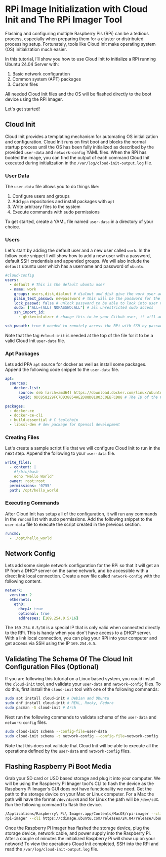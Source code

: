 # RPi Image Initialization with Cloud Init and The RPi Imager Tool

Flashing and configuring multiple Raspberry Pis (RPi) can be a tedious process, especially when preparing them for a
 cluster or distributed processing setup. Fortunately,
 tools like Cloud Init make operating system (OS) initialization much easier.

In this tutorial, I’ll show you how to use Cloud Init to initialize a RPi running Ubuntu 24.04 Server with:

1. Basic network configuration
1. Common system (APT) packages
1. Custom files

All needed Cloud Init files and the OS will be flashed directly to the boot device using the RPi Imager.

Let's get started!

## Cloud Init

Cloud Init provides a templating mechanism for automating OS initialization and configuration.
 Cloud Init runs on first boot and blocks the normal startup process until the OS has been fully initialized as described
  by the provided `user-data` and `network-config` YAML files. When the RPi has booted the image, you
   can find the output of each command Cloud Init executed during initialization in
    the `/var/log/cloud-init-output.log` file.

### User Data

The `user-data` file allows you to do things like:

1. Configure users and groups
1. Add `ppa` repositories and install packages with `apt`
1. Write arbitrary files to the system
1. Execute commands with sudo permissions

To get started, create a YAML file named `user-data` in a directory of your choice.

### Users

Let's start by adding the default user and a new user
  called `work`. In the follow code snippet I will show how to add a new user with a password, default SSH credentials
  and appended groups. We will also include the `default` ubuntu user which has a username and password of `ubuntu`.

``` yaml
#cloud-config
users:
  - default # This is the default ubuntu user
  - name: work
    groups: users,disk,dialout # dialout and disk give the work user access to storage and any connected serial devices. 
    plain_text_passwd: newpassword # this will be the password for the user you would login with ssh
    lock_passwd: false # unlock password to be able to lock into user via SSH
    sudo: ["ALL=(ALL) NOPASSWD:ALL"] # all unrestricted sudo access
    ssh_import_id:
      - gh:kevinlutzer # change this to be your Github user, it will add your public Github key so you can SSH into the Raspberry Pi with the same Github private key

ssh_pwauth: true # needed to remotely access the RPi with SSH by password, this is an sshd config
```

Note that the tag `#cloud-init` is needed at the top of the file for it to be a valid Cloud Init `user-data` file.

### Apt Packages

Lets add PPA `apt` source for docker as well as install some packages. Append the following code snippet to the
 `user-data` file.

``` yaml
apt:
  sources:
    docker.list:
      source: deb [arch=amd64] https://download.docker.com/linux/ubuntu $RELEASE stable # Where apt can find docker
      keyid: 9DC858229FC7DD38854AE2D88D81803C0EBFCD88 # The ID of the GPG key docker uses

packages:
  - docker-ce
  - docker-ce-cli
  - build-essential # C toolchain
  - libssl-dev # dev package for Openssl development

```

### Creating Files

Let's create a sample script file that we will configure Cloud Init to run in the next step. Append the following to
 your `user-data` file.

``` yaml
write_files:
  - content: |
    #!/bin/bash
    echo "Hello World"
  owner: root:root
  permissions: '0755'
  path: /opt/hello_world
```

### Executing Commands

After Cloud Init has setup all of the configuration, it will run any commands in the `runcmd` list with sudo permissions.
 Add the following snippet to the `user-data` file to execute the script
 created in the previous section.

``` yaml
runcmd: 
  - ./opt/hello_world
```

## Network Config

Lets add some simple network configuration for the RPi so that it will get an IP from a DHCP server on the same
 network, and be accessible with a direct link local connection. Create a new file called `network-config` with the
 following content.

``` yaml
network:
  version: 2
  ethernets:
    eth0:
      dhcp4: true
      optional: true
      addresses: [169.254.0.5/16]
```

The `169.254.0.5/16` is a special IP that is only valid when connected directly to the RPi. This is handy when
 you don't have access to a DHCP server. With a link local connection, you can plug your RPi into your computer and get
  access via SSH using the IP `169.254.0.5`.

## Validating The Schema Of The Cloud Init Configuration Files (Optional)

If you are following this tutorial on a Linux based system, you could install the `cloud-init` tool, and validate your `user-data`
 and `network-config` files. To do this, first install the `cloud-init` tool with one of the following commands:

``` bash
sudo apt install cloud-init # Debian and Ubuntu
sudo dnf install cloud-init # REHL, Rocky, Fedora 
sudo pacman -S cloud-init # Arch 
```

Next run the following commands to validate schema of the `user-data` and `network-config` files.

``` bash
sudo cloud-init schema --config-file=user-data
sudo cloud-init schema -t network-config --config-file=network-config
```

Note that this does not validate that Cloud Init will be able to execute all the operations defined by the `user-data`
 and `network-config` files.

## Flashing Raspberry Pi Boot Media

Grab your SD card or USD based storage and plug it into your computer. We will be using the Raspberry Pi Imager tool's CLI
 to flash the device as the Raspberry Pi Imager's GUI does not have functionality we need. Get the path to the
 storage device on your Mac or Linux computer. For a Mac the path will have the format `/dev/diskN` and for Linux the path
 will be `/dev/sdX`. Run the following command to flash the device.

```bash
/Applications/Raspberry\ Pi\ Imager.app/Contents/MacOS/rpi-imager --cli https://cdimage.ubuntu.com/releases/24.04/release/ubuntu-24.04.2-preinstalled-server-arm64+raspi.img.xz /dev/disk4 --cloudinit-userdata user-data --cloudinit-networkconfig network-config # mac
rpi-imager --cli https://cdimage.ubuntu.com/releases/24.04/release/ubuntu-24.04.2-preinstalled-server-arm64+raspi.img.xz /dev/sdb --cloudinit-userdata user-data --cloudinit-networkconfig network-config # linux
```

Once the Raspberry Pi Imager has flashed the storage device, plug the storage device, network cable, and power supply
 into the Raspberry Pi. After a couple of minutes the initialized Raspberry Pi will show up on your network! To view the
  operations Cloud Init completed, SSH into the RPi and read the
   `/var/log/cloud-init-output.log` file.
